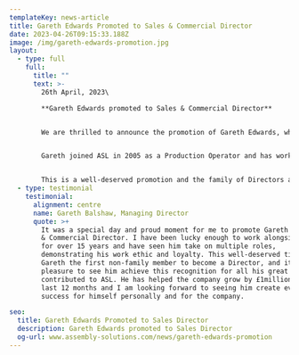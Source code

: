 ```yaml
---
templateKey: news-article
title: Gareth Edwards Promoted to Sales & Commercial Director
date: 2023-04-26T09:15:33.188Z
image: /img/gareth-edwards-promotion.jpg
layout:
  - type: full
    full:
      title: ""
      text: >-
        2﻿6th April, 2023\

        **G﻿areth Edwards promoted to Sales & Commercial Director**


        W﻿e are thrilled to announce the promotion of Gareth Edwards, who has become Sales & Commercial Director.


        G﻿areth joined ASL in 2005 as a Production Operator and has worked his way up the ladder over the last 18 years from roles including; Quality Manager, Costing Manager and Sales Manager.


        T﻿his is a well-deserved promotion and the family of Directors are delighted to have Gareth on the Board as the company continues it's rapid growth journey.
  - type: testimonial
    testimonial:
      alignment: centre
      name: Gareth Balshaw, Managing Director
      quote: >+
        It was a special day and proud moment for me to promote Gareth to Sales
        & Commercial Director. I have been lucky enough to work alongside Gareth
        for over 15 years and have seen him take on multiple roles,
        demonstrating his work ethic and loyalty. This well-deserved title makes
        Gareth the first non-family member to become a Director, and it is a
        pleasure to see him achieve this recognition for all his great work
        contributed to ASL. He has helped the company grow by £1million in the
        last 12 months and I am looking forward to seeing him create even more
        success for himself personally and for the company.

seo:
  title: Gareth Edwards Promoted to Sales Director
  description: Gareth Edwards promoted to Sales Director
  og-url: www.assembly-solutions.com/news/gareth-edwards-promotion
---
```

